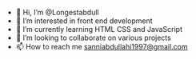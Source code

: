 - 👋 Hi, I’m @Longestabdull
- 👀 I’m interested in front end development
- 🌱 I’m currently learning HTML CSS and JavaScript
- 💞️ I’m looking to collaborate on various projects
- 📫 How to reach me sanniabdullahi1997@gmail.com

<!---
Longestabdull/Longestabdull is a ✨ special ✨ repository because its `README.md` (this file) appears on your GitHub profile.
You can click the Preview link to take a look at your changes.
--->
